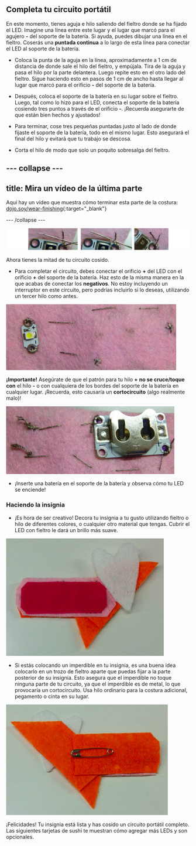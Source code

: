 ## Completa tu circuito portátil

En este momento, tienes aguja e hilo saliendo del fieltro donde se ha fijado el LED. Imagine una línea entre este lugar y el lugar que marcó para el agujero **-** del soporte de la batería. Si ayuda, puedes dibujar una línea en el fieltro. Coserás una **puntada continua** a lo largo de esta línea para conectar el LED al soporte de la batería.

+ Coloca la punta de la aguja en la línea, aproximadamente a 1 cm de distancia de donde sale el hilo del fieltro, y empújala. Tira de la aguja y pasa el hilo por la parte delantera. Luego repite esto en el otro lado del fieltro. Sigue haciendo esto en pasos de 1 cm de ancho hasta llegar al lugar que marcó para el orificio **-** del soporte de la batería.

+ Después, coloca el soporte de la batería en su lugar sobre el fieltro. Luego, tal como lo hizo para el LED, conecta el soporte de la batería cosiendo tres puntos a través de el orificio **-**. ¡Recuerda asegurarte de que están bien hechos y ajustados!

+ Para terminar, cose tres pequeñas puntadas justo al lado de donde fijaste el soporte de la batería, todo en el mismo lugar. Esto asegurará el final del hilo y evitará que tu trabajo se descosa.

+ Corta el hilo de modo que solo un poquito sobresalga del fieltro.

--- collapse ---
---
title: Mira un vídeo de la última parte
---

Aquí hay un vídeo que muestra cómo terminar esta parte de la costura: [dojo.soy/wear-finishing](http://dojo.soy/wear-finishing){:target="_blank"}

--- /collapse ---

![](images/tiny_stitches_triple_80_650.png)

Ahora tienes la mitad de tu circuito cosido.

+ Para completar el circuito, debes conectar el orificio **+** del LED con el orificio **+** del soporte de la batería. Haz esto de la misma manera en la que acabas de conectar los **negativos**. No estoy incluyendo un interruptor en este circuito, pero podrías incluirlo si lo deseas, utilizando un tercer hilo como antes.

![](images/sewing_complete_front.png)

  **¡Importante!** Asegúrate de que el patrón para tu hilo **+** **no se cruce/toque con** el hilo **-** o con cualquiera de los bordes del soporte de la batería en cualquier lugar. ¡Recuerda, esto causaría un **cortocircuito** (algo realmente malo)!

![](images/sewing_complete_back.png)

+ ¡Inserte una batería en el soporte de la batería y observa cómo tu LED se enciende!

### Haciendo la insignia

+ ¡Es hora de ser creativo! Decora tu insignia a tu gusto utilizando fieltro o hilo de diferentes colores, o cualquier otro material que tengas. Cubrir el LED con fieltro le dará un brillo más suave.

![](images/badge_front.png)

+ Si estás colocando un imperdible en tu insignia, es una buena idea colocarlo en un trozo de fieltro aparte que puedas fijar a la parte posterior de su insignia. Esto asegura que el imperdible no toque ninguna parte de tu circuito, ya que el imperdible es de metal, lo que provocaría un cortocircuito. Usa hilo ordinario para la costura adicional, pegamento o cinta en su lugar.

![](images/badge_back.png)

¡Felicidades! Tu insignia está lista y has cosido un circuito portátil completo. Las siguientes tarjetas de sushi te muestran cómo agregar más LEDs y son opcionales.

